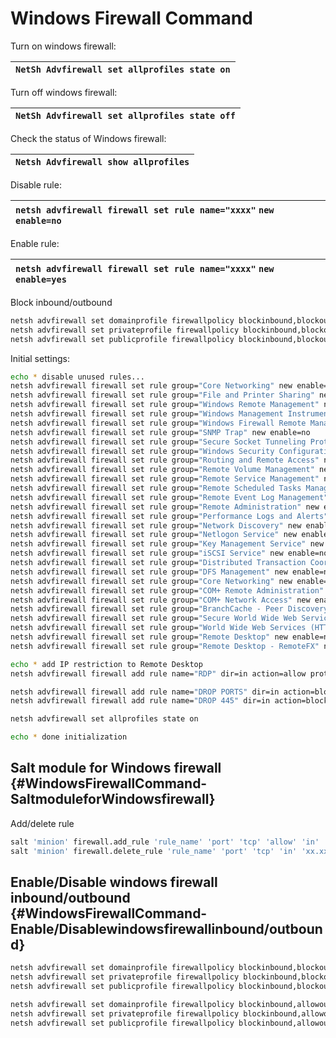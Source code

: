 # Windows Firewall Command

Turn on windows firewall:

| `NetSh Advfirewall set allprofiles state on` |
| :--- |


Turn off windows firewall:

| `NetSh Advfirewall set allprofiles state off` |
| :--- |


Check the status of Windows firewall:

| `Netsh Advfirewall show allprofiles` |
| :--- |


Disable rule:

| `netsh advfirewall firewall set rule name="xxxx"` `new` `enable=no` |
| :--- |


Enable rule:

| `netsh advfirewall firewall set rule name="xxxx"` `new` `enable=yes` |
| :--- |


Block inbound/outbound

```bash
netsh advfirewall set domainprofile firewallpolicy blockinbound,blockoutbound
netsh advfirewall set privateprofile firewallpolicy blockinbound,blockoutbound
netsh advfirewall set publicprofile firewallpolicy blockinbound,blockoutbound
```

Initial settings:

```bash
echo * disable unused rules...
netsh advfirewall firewall set rule group="Core Networking" new enable=no
netsh advfirewall firewall set rule group="File and Printer Sharing" new enable=no
netsh advfirewall firewall set rule group="Windows Remote Management" new enable=no
netsh advfirewall firewall set rule group="Windows Management Instrumentation (WMI)" new enable=no
netsh advfirewall firewall set rule group="Windows Firewall Remote Management" new enable=no
netsh advfirewall firewall set rule group="SNMP Trap" new enable=no
netsh advfirewall firewall set rule group="Secure Socket Tunneling Protocol" new enable=no
netsh advfirewall firewall set rule group="Windows Security Configuration Wizard" new enable=no
netsh advfirewall firewall set rule group="Routing and Remote Access" new enable=no
netsh advfirewall firewall set rule group="Remote Volume Management" new enable=no
netsh advfirewall firewall set rule group="Remote Service Management" new enable=no
netsh advfirewall firewall set rule group="Remote Scheduled Tasks Management" new enable=no
netsh advfirewall firewall set rule group="Remote Event Log Management" new enable=no
netsh advfirewall firewall set rule group="Remote Administration" new enable=no
netsh advfirewall firewall set rule group="Performance Logs and Alerts" new enable=no
netsh advfirewall firewall set rule group="Network Discovery" new enable=no
netsh advfirewall firewall set rule group="Netlogon Service" new enable=no
netsh advfirewall firewall set rule group="Key Management Service" new enable=no
netsh advfirewall firewall set rule group="iSCSI Service" new enable=no
netsh advfirewall firewall set rule group="Distributed Transaction Coordinator" new enable=no
netsh advfirewall firewall set rule group="DFS Management" new enable=no
netsh advfirewall firewall set rule group="Core Networking" new enable=no
netsh advfirewall firewall set rule group="COM+ Remote Administration" new enable=no
netsh advfirewall firewall set rule group="COM+ Network Access" new enable=no
netsh advfirewall firewall set rule group="BranchCache - Peer Discovery (Uses WSD)" new enable=no
netsh advfirewall firewall set rule group="Secure World Wide Web Services (HTTPS)" new enable=no
netsh advfirewall firewall set rule group="World Wide Web Services (HTTP)" new enable=no
netsh advfirewall firewall set rule group="Remote Desktop" new enable=no
netsh advfirewall firewall set rule group="Remote Desktop - RemoteFX" new enable=no

echo * add IP restriction to Remote Desktop
netsh advfirewall firewall add rule name="RDP" dir=in action=allow protocol=TCP localport=19896 remoteip="203.117.172.136,101.127.248.186"

netsh advfirewall firewall add rule name="DROP PORTS" dir=in action=block protocol=TCP localport=135-139
netsh advfirewall firewall add rule name="DROP 445" dir=in action=block protocol=TCP localport=445

netsh advfirewall set allprofiles state on

echo * done initialization
```

## **Salt module for Windows firewall** {#WindowsFirewallCommand-SaltmoduleforWindowsfirewall}

Add/delete rule

```bash
salt 'minion' firewall.add_rule 'rule_name' 'port' 'tcp' 'allow' 'in' 'xx.xx.xx.xx'
salt 'minion' firewall.delete_rule 'rule_name' 'port' 'tcp' 'in' 'xx.xx.xx.xx'
```

## Enable/Disable windows firewall inbound/outbound {#WindowsFirewallCommand-Enable/Disablewindowsfirewallinbound/outbound}

```bash
netsh advfirewall set domainprofile firewallpolicy blockinbound,blockoutbound
netsh advfirewall set privateprofile firewallpolicy blockinbound,blockoutbound
netsh advfirewall set publicprofile firewallpolicy blockinbound,blockoutbound

netsh advfirewall set domainprofile firewallpolicy blockinbound,allowoutbound
netsh advfirewall set privateprofile firewallpolicy blockinbound,allowoutbound
netsh advfirewall set publicprofile firewallpolicy blockinbound,allowoutbound
```

